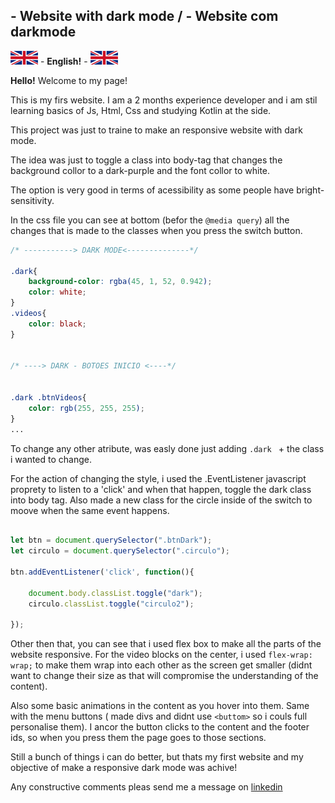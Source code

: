 ## - Website with dark mode / - Website com darkmode


![](images/uk-ico.jpg) - **English!** - ![](images/uk-ico.jpg)



**Hello!** Welcome to my page! 

This is my firs website. I am a 2 months experience developer and i am stil learning basics of Js, Html, Css and studying Kotlin at the side. 

This project was just to traine to make an responsive website with dark mode.

The idea was just to toggle a class into body-tag that changes the background collor to a dark-purple and the font collor to white.

The option is very good in terms of acessibility as some people have bright-sensitivity. 

In the css file you can see at bottom (befor the ``` @media query ```) all the changes that is made to the classes when you press the switch button. 

```css
/* -----------> DARK MODE<--------------*/

.dark{
    background-color: rgba(45, 1, 52, 0.942);
    color: white;
}
.videos{
    color: black;
}


/* ----> DARK - BOTOES INICIO <----*/


.dark .btnVideos{
    color: rgb(255, 255, 255);
}
...
```

To change any other atribute, was easly done just adding ```.dark ``` + the class i wanted to change.

For the action of changing the style, i used the .EventListener javascript proprety to listen to a 'click' and when that happen, toggle the dark class into body tag. Also made a new class for the circle inside of the switch to moove when the same event happens. 

```js

let btn = document.querySelector(".btnDark");
let circulo = document.querySelector(".circulo");

btn.addEventListener('click', function(){

    document.body.classList.toggle("dark");
    circulo.classList.toggle("circulo2");

});
```

Other then that, you can see that i used flex box to make all the parts of the website responsive. For the video blocks on the center, i used ```flex-wrap: wrap;``` to make them wrap into each other as the screen get smaller (didnt want to change their size as that will compromise the understanding of the content).

Also some basic animations in the content as you hover into them. Same with the menu buttons ( made divs and didnt use ```<buttom>``` so i couls full personalise them). I ancor the button clicks to the content and the footer ids, so when you press them the page goes to those sections.

Still a bunch of things i can do better, but thats my first website and my objective of make a responsive dark mode was achive! 

Any constructive comments pleas send me a message on [linkedin](https://www.linkedin.com/in/paulo-rafael-faria-dos-santos-a2ba65235/)